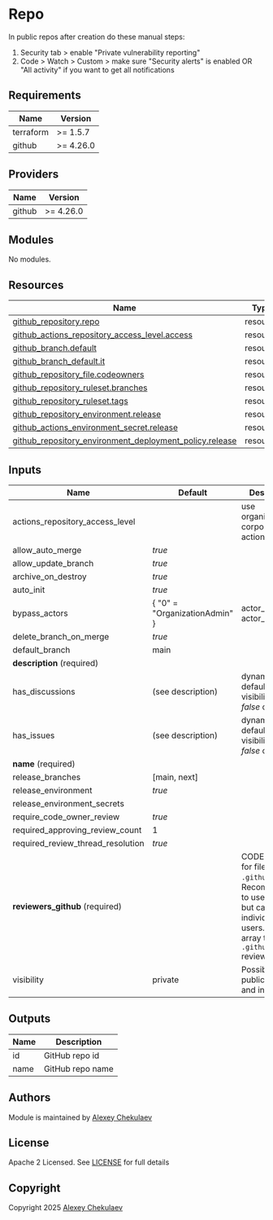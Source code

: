 # Repo

In public repos after creation do these manual steps:
1. Security tab > enable "Private vulnerability reporting"
2. Code > Watch > Custom > make sure "Security alerts" is enabled OR "All activity" if you want to get all notifications


## Requirements

| Name      | Version   |
|-----------|-----------|
| terraform | >= 1.5.7  |
| github    | >= 4.26.0 |

## Providers

| Name   | Version   |
|--------|-----------|
| github | >= 4.26.0 |

## Modules

No modules.

## Resources

| Name                                                                                                                                                                                  | Type     |
|---------------------------------------------------------------------------------------------------------------------------------------------------------------------------------------|----------|
| [github_repository.repo](https://registry.terraform.io/providers/integrations/github/latest/docs/resources/repository)                                                                | resource |
| [github_actions_repository_access_level.access](https://registry.terraform.io/providers/integrations/github/latest/docs/resources/actions_repository_access_level)                    | resource |
| [github_branch.default](https://registry.terraform.io/providers/integrations/github/latest/docs/resources/branch)                                                                     | resource |
| [github_branch_default.it](https://registry.terraform.io/providers/integrations/github/latest/docs/resources/branch_default)                                                          | resource |
| [github_repository_file.codeowners](https://registry.terraform.io/providers/integrations/github/latest/docs/resources/repository_file)                                                | resource |
| [github_repository_ruleset.branches](https://registry.terraform.io/providers/integrations/github/latest/docs/resources/repository_ruleset)                                            | resource |
| [github_repository_ruleset.tags](https://registry.terraform.io/providers/integrations/github/latest/docs/resources/repository_ruleset)                                                | resource |
| [github_repository_environment.release](https://registry.terraform.io/providers/integrations/github/latest/docs/resources/repository_environment)                                     | resource |
| [github_actions_environment_secret.release](https://registry.terraform.io/providers/integrations/github/latest/docs/resources/actions_environment_secret)                             | resource |
| [github_repository_environment_deployment_policy.release](https://registry.terraform.io/providers/integrations/github/latest/docs/resources/repository_environment_deployment_policy) | resource |

## Inputs

| Name                              | Default                       | Description                                                                                                                         |
|-----------------------------------|-------------------------------|-------------------------------------------------------------------------------------------------------------------------------------|
| actions_repository_access_level   |                               | use organization for corporate gh actions                                                                                           |
| allow_auto_merge                  | _true_                        |                                                                                                                                     |
| allow_update_branch               | _true_                        |                                                                                                                                     |
| archive_on_destroy                | _true_                        |                                                                                                                                     |
| auto_init                         | _true_                        |                                                                                                                                     |
| bypass_actors                     | { "0" = "OrganizationAdmin" } | actor_id => actor_type                                                                                                              |
| delete_branch_on_merge            | _true_                        |                                                                                                                                     |
| default_branch                    | main                          |                                                                                                                                     |
| **description** (required)        |                               |                                                                                                                                     |
| has_discussions                   | (see description)             | dynamic default. _true_ if visibility=public, _false_ otherwise                                                                     |
| has_issues                        | (see description)             | dynamic default. _true_ if visibility=public, _false_ otherwise                                                                     |
| **name** (required)               |                               |                                                                                                                                     |
| release_branches                  | \[main, next]                 |                                                                                                                                     |
| release_environment               | _true_                        |                                                                                                                                     |
| release_environment_secrets       |                               |                                                                                                                                     |
| require_code_owner_review         | _true_                        |                                                                                                                                     |
| required_approving_review_count   | 1                             |                                                                                                                                     |
| required_review_thread_resolution | _true_                        |                                                                                                                                     |
| **reviewers_github** (required)   |                               | CODEOWNERS for files in `.github/`. Recommended to use a team, but can be individual users. Empty array to skip `.github` reviewers |
| visibility                        | private                       | Possible values: public, private and internal                                                                                       |


## Outputs

| Name | Description      |
|------|------------------|
| id   | GitHub repo id   |
| name | GitHub repo name |

## Authors

Module is maintained by [Alexey Chekulaev](https://github.com/laxa1986)

## License

Apache 2 Licensed. See [LICENSE](https://github.com/agilecustoms/terraform-github-repo/blob/main/LICENSE) for full details

## Copyright

Copyright 2025 [Alexey Chekulaev](https://github.com/laxa1986)
